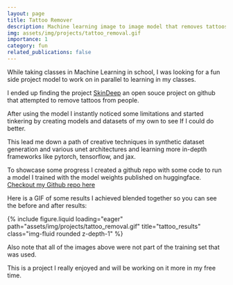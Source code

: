 ```yaml
---
layout: page
title: Tattoo Remover
description: Machine learning image to image model that removes tattoos
img: assets/img/projects/tattoo_removal.gif
importance: 1
category: fun
related_publications: false
---
```


While taking classes in Machine Learning in school, I was looking for a fun side
project model to work on in parallel to learning in my classes.

I ended up finding the project [SkinDeep](https://github.com/vijishmadhavan/SkinDeep)
an open souce project on github that attempted to remove tattoos from people.

After using the model I instantly noticed some limitations and started tinkering by creating models
and datasets of my own to see If I could do better.

This lead me down a path of creative techniques in synthetic dataset generation and
various unet architectures and learning more in-depth frameworks like pytorch, tensorflow, and
jax.

To showcase some progress I created a github repo with some code to run a model I trained with
the model weights published on huggingface. [Checkout my Github repo here](https://github.com/erickillian/tattoo-remover)

Here is a GIF of some results I achieved blended together so you can see the before and after results:

{% include figure.liquid loading="eager" path="assets/img/projects/tattoo_removal.gif" title="tattoo_results" class="img-fluid rounded z-depth-1" %}

Also note that all of the images above were not part of the training set that was used.

This is a project I really enjoyed and will be working on it more in my free time.

